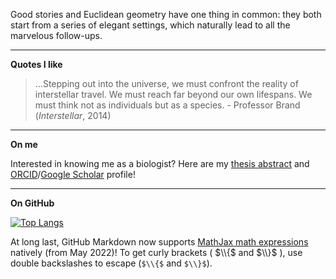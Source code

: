 <!--
恭喜你发现彩蛋!
"
寒江雪...还tm独钓。颇具浪漫主义气质，啊?!
"
-->
Good stories and Euclidean geometry have one thing in common: they both start from a series of elegant settings, which naturally lead to all the marvelous follow-ups.

___________________________________
**Quotes I like**

> ...Stepping out into the universe, we must confront the reality of interstellar travel. We must reach far beyond our own lifespans. We must think not as individuals but as a species. - Professor Brand (*Interstellar*, 2014)

___________________________________
**On me**

Interested in knowing me as a biologist? Here are my [thesis abstract](https://deepblue.lib.umich.edu/handle/2027.42/174669) and [ORCID](https://orcid.org/0000-0002-5075-5722)/[Google Scholar](https://scholar.google.com/citations?user=Lwu9LecAAAAJ) profile!

___________________________________
**On GitHub**

[![Top Langs](https://github-readme-stats.vercel.app/api/top-langs/?username=CreLox&langs_count=10&hide=TeX&layout=compact)](https://github.com/anuraghazra/github-readme-stats#top-languages-card)

At long last, GitHub Markdown now supports [MathJax math expressions](https://docs.github.com/en/get-started/writing-on-github/working-with-advanced-formatting/writing-mathematical-expressions) natively (from May 2022)! To get curly brackets ( $\\{$ and $\\}$ ), use double backslashes to escape (`$\\{$` and `$\\}$`).
